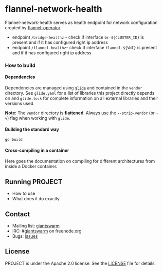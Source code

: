 # flannel-network-health


Flannel-network-health serves as health endpoint for network configuration created by [flannel-operator](https://github.com/giantswarm/flannel-operator).

* endpoint `/bridge-healthz` - check if interface `br-${CLUSTER_ID}` is present and if it has configured right ip address
* endpoint `/flannel-healthz`- check if interface `flannel.${VNI}` is present and if it has configured right ip address


### How to build

#### Dependencies

Dependencies are managed using [`glide`](https://github.com/Masterminds/glide) and contained in the `vendor` directory. See `glide.yaml` for a list of libraries this project directly depends on and `glide.lock` for complete information on all external libraries and their versions used.

**Note:** The `vendor` directory is **flattened**. Always use the `--strip-vendor` (or `-v`) flag when working with `glide`.

#### Building the standard way

```nohighlight
go build
```

#### Cross-compiling in a container

Here goes the documentation on compiling for different architectures from inside a Docker container.

## Running PROJECT

- How to use
- What does it do exactly

## Contact

- Mailing list: [giantswarm](https://groups.google.com/forum/!forum/giantswarm)
- IRC: #[giantswarm](irc://irc.freenode.org:6667/#giantswarm) on freenode.org
- Bugs: [issues](https://github.com/giantswarm/PROJECT/issues)

## License

PROJECT is under the Apache 2.0 license. See the [LICENSE](/giantswarm/example-opensource-repo/blob/master/LICENSE) file for details.
